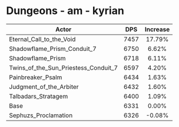 # Dungeons - am - kyrian
| Actor | DPS | Increase |
|---|:---:|:---:|
|Eternal_Call_to_the_Void|7457|17.79%|
|Shadowflame_Prism_Conduit_7|6750|6.62%|
|Shadowflame_Prism|6718|6.11%|
|Twins_of_the_Sun_Priestess_Conduit_7|6597|4.20%|
|Painbreaker_Psalm|6434|1.63%|
|Judgment_of_the_Arbiter|6432|1.60%|
|Talbadars_Stratagem|6400|1.09%|
|Base|6331|0.00%|
|Sephuzs_Proclamation|6326|-0.08%|
